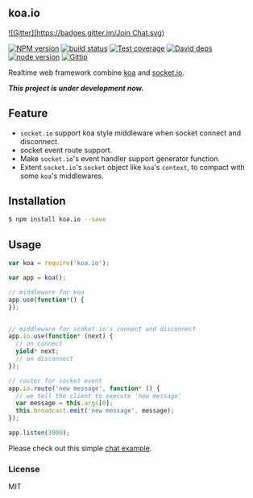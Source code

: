 koa.io
---------------
[![Gitter](https://badges.gitter.im/Join Chat.svg)](https://gitter.im/koajs/koa.io?utm_source=badge&utm_medium=badge&utm_campaign=pr-badge&utm_content=badge)

[![NPM version][npm-image]][npm-url]
[![build status][travis-image]][travis-url]
[![Test coverage][coveralls-image]][coveralls-url]
[![David deps][david-image]][david-url]
[![node version][node-image]][node-url]
[![Gittip][gittip-image]][gittip-url]

[npm-image]: https://img.shields.io/npm/v/koa.io.svg
[npm-url]: https://npmjs.org/package/koa.io
[travis-image]: https://img.shields.io/travis/koajs/koa.io.svg
[travis-url]: https://travis-ci.org/koajs/koa.io
[coveralls-image]: https://img.shields.io/coveralls/koajs/koa.io.svg
[coveralls-url]: https://coveralls.io/r/koajs/koa.io?branch=master
[david-image]: https://img.shields.io/david/koajs/koa.io.svg
[david-url]: https://david-dm.org/koajs/koa.io
[node-image]: https://img.shields.io/badge/node.js-%3E=_0.11-red.svg
[node-url]: http://nodejs.org/download/
[gittip-image]: https://img.shields.io/gittip/dead-horse.svg
[gittip-url]: https://www.gittip.com/dead-horse/

Realtime web framework combine [koa](http://koajs.com) and [socket.io](http://socket.io).

___This project is under development now.___ 

## Feature

- `socket.io` support koa style middleware when socket connect and disconnect.
- socket event route support.
- Make `socket.io`'s event handler support generator function.
- Extent `socket.io`'s `socket` object like `koa`'s `context`, to compact with some `koa`'s middlewares.

## Installation

```bash
$ npm install koa.io --save
```

## Usage

```js
var koa = require('koa.io');

var app = koa();

// middleware for koa
app.use(function*() {
});


// middleware for scoket.io's connect and disconnect
app.io.use(function* (next) {
  // on connect
  yield* next;
  // on disconnect
});

// router for socket event
app.io.route('new message', function* () {
  // we tell the client to execute 'new message'
  var message = this.args[0];
  this.broadcast.emit('new message', message);
});

app.listen(3000);
```

Please check out this simple [chat example](example/chat).

### License

MIT
